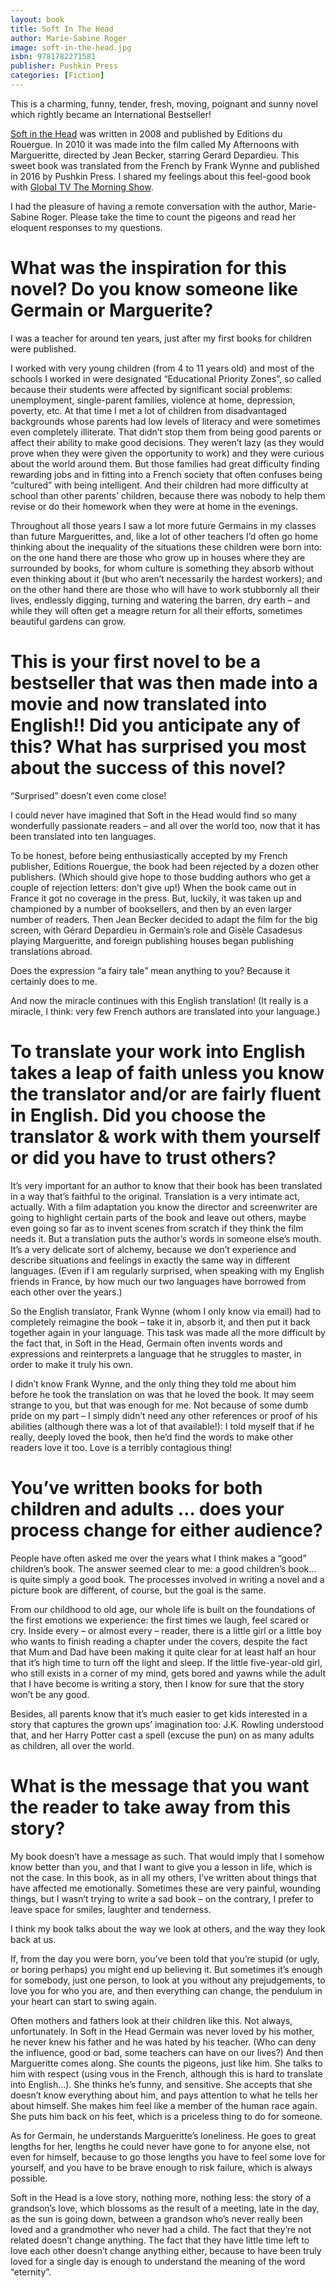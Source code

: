 ```yaml
---
layout: book
title: Soft In The Head
author: Marie-Sabine Roger
image: soft-in-the-head.jpg
isbn: 9781782271581
publisher: Pushkin Press
categories: [Fiction]
---
```

This is a charming, funny, tender, fresh, moving, poignant and sunny novel which rightly became an International Bestseller!

[Soft in the Head](https://www.facebook.com/softintheheadbook/?fref=ts) was written in 2008 and published by Editions du Rouergue. In 2010 it was made into the film called My Afternoons with Margueritte, directed by Jean Becker, starring Gerard Depardieu. This sweet book was translated from the French by Frank Wynne and published in 2016 by Pushkin Press. I shared my feelings about this feel-good book with [Global TV The Morning Show](http://globalnews.ca/video/2855685/janet-joy-wilson-with-julys-book-pick).  

I had the pleasure of having a remote conversation with the author, Marie-Sabine Roger.  Please take the time to count the pigeons and read her eloquent responses to my questions.

# What was the inspiration for this novel?  Do you know someone like Germain or Marguerite?

 I was a teacher for around ten years, just after my first books for children were published.

I worked with very young children (from 4 to 11 years old) and most of the schools I worked in were designated “Educational Priority Zones”, so called because their students were affected by significant social problems: unemployment, single-parent families, violence at home, depression, poverty, etc. At that time I met a lot of children from disadvantaged backgrounds whose parents had low levels of literacy and were sometimes even completely illiterate.  That didn’t stop them from being good parents or affect their ability to make good decisions. They weren’t lazy (as they would prove when they were given the opportunity to work) and they were curious about the world around them. But those families had great difficulty finding rewarding jobs and in fitting into a French society that often confuses being “cultured” with being intelligent. And their children had more difficulty at school than other parents’ children, because there was nobody to help them revise or do their homework when they were at home in the evenings.

 Throughout all those years I saw a lot more future Germains in my classes than future Marguerittes, and, like a lot of other teachers I’d often go home thinking about the inequality of the situations these children were born into: on the one hand there are those who grow up in houses where they are surrounded by books, for whom culture is something they absorb without even thinking about it (but who aren’t necessarily the hardest workers); and on the other hand there are those who will have to work stubbornly all their lives, endlessly digging, turning and watering the barren, dry earth – and while they will often get a meagre return for all their efforts, sometimes beautiful gardens can grow.



# This is your first novel to be a bestseller that was then made into a movie and now translated into English!! Did you anticipate any of this? What has surprised you most about the success of this novel?

 “Surprised” doesn’t even come close!

 I could never have imagined that Soft in the Head would find so many wonderfully passionate readers – and all over the world too, now that it has been translated into ten languages.

 To be honest, before being enthusiastically accepted by my French publisher, Editions Rouergue, the book had been rejected by a dozen other publishers. (Which should give hope to those budding authors who get a couple of rejection letters: don’t give up!) When the book came out in France it got no coverage in the press. But, luckily, it was taken up and championed by a number of booksellers, and then by an even larger number of readers. Then Jean Becker decided to adapt the film for the big screen, with Gérard Depardieu in Germain’s role and Gisèle Casadesus playing Margueritte, and foreign publishing houses began publishing translations abroad.

 Does the expression “a fairy tale” mean anything to you? Because it certainly does to me.

And now the miracle continues with this English translation! (It really is a miracle, I think: very few French authors are translated into your language.)



# To translate your work into English takes a leap of faith unless you know the translator and/or are fairly fluent in English. Did you choose the translator & work with them yourself or did you have to trust others?

 It’s very important for an author to know that their book has been translated in a way that’s faithful to the original. Translation is a very intimate act, actually. With a film adaptation you know the director and screenwriter are going to highlight certain parts of the book and leave out others, maybe even going so far as to invent scenes from scratch if they think the film needs it. But a translation puts the author’s words in someone else’s mouth. It’s a very delicate sort of alchemy, because we don’t experience and describe situations and feelings in exactly the same way in different languages. (Even if I am regularly surprised, when speaking with my English friends in France, by how much our two languages have borrowed from each other over the years.)

 So the English translator, Frank Wynne (whom I only know via email) had to completely reimagine the book – take it in, absorb it, and then put it back together again in your language. This task was made all the more difficult by the fact that, in Soft in the Head, Germain often invents words and expressions and reinterprets a language that he struggles to master, in order to make it truly his own.

 I didn’t know Frank Wynne, and the only thing they told me about him before he took the translation on was that he loved the book. It may seem strange to you, but that was enough for me. Not because of some dumb pride on my part – I simply didn’t need any other references or proof of his abilities (although there was a lot of that available!): I told myself that if he really, deeply loved the book, then he’d find the words to make other readers love it too. Love is a terribly contagious thing!



# You’ve written books for both children and adults … does your process change for either audience?

People have often asked me over the years what I think makes a “good” children’s book. The answer seemed clear to me: a good children’s book… is quite simply a good book. The processes involved in writing a novel and a picture book are different, of course, but the goal is the same.

 From our childhood to old age, our whole life is built on the foundations of the first emotions we experience: the first times we laugh, feel scared or cry. Inside every – or almost every – reader, there is a little girl or a little boy who wants to finish reading a chapter under the covers, despite the fact that Mum and Dad have been making it quite clear for at least half an hour that it’s high time to turn off the light and sleep. If the little five-year-old girl, who still exists in a corner of my mind, gets bored and yawns while the adult that I have become is writing a story, then I know for sure that the story won’t be any good.

 Besides, all parents know that it’s much easier to get kids interested in a story that captures the grown ups’ imagination too: J.K. Rowling understood that, and her Harry Potter cast a spell (excuse the pun) on as many adults as children, all over the world.



# What is the message that you want the reader to take away from this story?

 My book doesn’t have a message as such. That would imply that I somehow know better than you, and that I want to give you a lesson in life, which is not the case. In this book, as in all my others, I’ve written about things that have affected me emotionally. Sometimes these are very painful, wounding things, but I wasn’t trying to write a sad book – on the contrary, I prefer to leave space for smiles, laughter and tenderness.

 I think my book talks about the way we look at others, and the way they look back at us.

If, from the day you were born, you’ve been told that you’re stupid (or ugly, or boring perhaps) you might end up believing it. But sometimes it’s enough for somebody, just one person, to look at you without any prejudgements, to love you for who you are, and then everything can change, the pendulum in your heart can start to swing again.

 Often mothers and fathers look at their children like this. Not always, unfortunately. In Soft in the Head Germain was never loved by his mother, he never knew his father and he was hated by his teacher. (Who can deny the influence, good or bad, some teachers can have on our lives?) And then Margueritte comes along. She counts the pigeons, just like him. She talks to him with respect (using vous in the French, although this is hard to translate into English…). She thinks he’s funny, and sensitive. She accepts that she doesn’t know everything about him, and pays attention to what he tells her about himself. She makes him feel like a member of the human race again. She puts him back on his feet, which is a priceless thing to do for someone.

 As for Germain, he understands Margueritte’s loneliness. He goes to great lengths for her, lengths he could never have gone to for anyone else, not even for himself, because to go those lengths you have to feel some love for yourself, and you have to be brave enough to risk failure, which is always possible.

 Soft in the Head is a love story, nothing more, nothing less: the story of a grandson’s love, which blossoms as the result of a meeting, late in the day, as the sun is going down, between a grandson who’s never really been loved and a grandmother who never had a child. The fact that they’re not related doesn’t change anything. The fact that they have little time left to love each other doesn’t change anything either, because to have been truly loved for a single day is enough to understand the meaning of the word “eternity”.   
